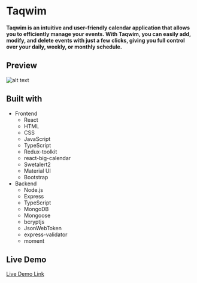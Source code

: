 # Taqwim
**Taqwim is an intuitive and user-friendly calendar application that allows you to efficiently manage your events. With Taqwim, you can easily add, modify, and delete events with just a few clicks, giving you full control over your daily, weekly, or monthly schedule.**

## Preview
![alt text](https://jhonvaronyate.netlify.app/assets/taqwim1.6afad5c2.jpg)

## Built with
- Frontend
    - React
    - HTML
    - CSS
    - JavaScript
    - TypeScript
    - Redux-toolkit
    - react-big-calendar
    - Swetalert2
    - Material UI
    - Bootstrap
- Backend
    - Node.js
    - Express
    - TypeScript
    - MongoDB
    - Mongoose
    - bcryptjs
    - JsonWebToken
    - express-validator
    - moment

## Live Demo
[Live Demo Link](https://rappel.netlify.app/#/home)
